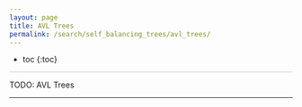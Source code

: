```yaml
---
layout: page
title: AVL Trees
permalink: /search/self_balancing_trees/avl_trees/
---
```


* toc
{:toc}

<hr style="height:1px; border:none; color:#ccc; background-color:#ccc;">

TODO: AVL Trees

---
